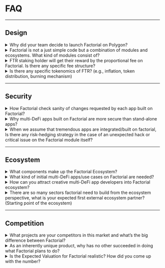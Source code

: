 # FAQ

---

## Design

<details>

<summary>Why did your team decide to launch Factorial on Polygon?</summary>

- 60% of DeFi TVL stays in Ethereum Network, but more than 90% locked in EVM compatible blockchains. Factorial platform works best within the environment where lots of DeFi protocols exist to connect with, so it was our timely decision to build as set of EVM compatible contracts.

- Moreover, majority of retail users are more active on L2, especially on Polygon. Therefore, our team decided to launch Factorial on Polygon first, and then expand to other L2, EVM chains and Ethereum Network.

- In far future, we believe this status will change over time. More DeFi activities will be diversified to other ecosystem outside EVM world, and we will slowly prepare for expansion of our service outside EVM world.

</details>

<details>

<summary>Factorial is not a just simple code but a combination of modules and ecosystems. What kind of modules consist of?</summary>

| Valuation Module : Connects oracle services to calculate value of any DeFi positions in Factorial | Liquidation Module : Manages liquidation process requested by apps built on Factorial |
| --- | --- |
| Asset Management Module : Interfacing users/apps for risk check of changes requested from apps/users | Connector Module : Relays requests of execution  at external DeFi protocols from apps |

</details>

<details>

<summary>FTR staking holder will get their reward by the proportional fee on Factorial. Is there any specific fee structure?</summary>

- FTR staker community will decide by governance how much of the fee accumulated from Factorial module interactions will be distributed to FTR stakers as protocol fee.

- Most importantly, services which create higher probability of larger amount of risk exposure to Factorial and its users will be the multiplier of protocol fee proportion.

</details>

<details>

<summary>Is there any specific tokenomics of FTR? (e.g., inflation, token distribution, burning mechanism)</summary>

- There are two categories of ecosystem participants:
    - Resource Providers
        - providing resources for the ecosystem, such as oracle services, liquidators, market makers, liquidity providers, app developers, insurers
        - they will receive incentives calculated from resource they provided for the ecosystem
    - Utility Consumers (Users)
        - end-users consuming utilities provided by resource providers
        - they will pay fee/tax related to their corresponding utilities they consumed
- FTR token stakers will have the governance rights to decide revenue distribution

</details>

---

## Security

<details>

<summary>How Factorial check sanity of changes requested by each app built on Factorial?</summary>

- In principle, any change occurring on assets owned by users should not result in significant financial damages. Asset Management module does sanity check on every request transaction from users/apps so that we can make sure it does not cause any significant loss to users.

- This is possible by utilizing Valuation module which is responsible for external data feeding and conservative asset valuation with configuration decided by governance. Exceptions of financial loss allowed are from slippages or liquidation costs, which are executed by Factorial modules.

</details>

<details>

<summary>Why multi-DeFi apps built on Factorial are more secure than stand-alone apps?</summary>
    
There are several reasons why apps built on Factorial are much safer than stand-alone apps:
    
- Rather than re-inventing wheels for widely duplicated financial functions for each stand-alone apps, developers can simply call functions provided by Factorial modules to significantly reduce the codebase
    - minimized codebase is much easier for auditors or community to audit.
    - less codebase means lower risk of bugs and backdoor codes.
    - app developers do not need significant funding to create an innovative DeFi.
  
- Infrastructure around newly developed DeFi can be shared by Factorial ecosystem
    - Infrastructure such as oracles, liquidators, lenders, auditors, potential users, and even frontend services can be shared from Factorial ecosystem, so that the app developers do not need to invest efforts to build those infrastructure.
    - Because an integrated ecosystem is stronger than scattered infrastructure by each stand-alone apps, Factorial will provide much deeper ecosystem to be used by apps.
  
- Single user interface through Factorial modules
    - Every communication with end-users is handled by Asset Management module in Factorial, which does not allow for newly developed apps on Factorial to phish or manipulate user’s messages.
    - Also, Asset Management module does sanity check for every transaction coming into Factorial to make sure the apps are not requesting something which might damage user’s asset significantly.
  
- Factorial is a public goods to be used and reviewed by many ecosystem participants
    - Because Factorial serves its functionalities to wide range of users including app developers and DeFi end users, it is also their needs to verify that the functions provided by Factorial are securely developed and operated. Hence, Factorial framework will be stronger over time with the growth of Factorial’s ecosystem which cannot be competed with stand-alone app’s infrastructure over long run.
     
- Factorial team is best suited for technologically&financially secure platform development
     - Our team has been accumulating teamwork capability for almost 5 years, with balanced talents from financial industry and blockchain engineering. We know how to design economically viable DeFi apps, and also know how to build secure apps for blockchain community. We have experience on how to grow community, partnerships and ecosystem for DeFi apps.

</details>

<details>

<summary>When we assume that tremendous apps are integrated/built on factorial, Is there any risk-hedging strategy in the case of an unexpected hack or critical issue on the Factorial module itself?</summary>
  
    - very strict and throughout testing and simulation process for internal development cycle.
    - slow and infrequent upgrade of modules to minimize risk exposure on changes of codes.
    - economically and structurally conservative approach to have various limits in the modules so that the amount of exploitation risk is capped even in the bug existing situation.
    - frequent audits by multiple auditors to minimize vulnerabilities within Factorial modules.
    - bug bounty alive for bug hunters to recognize and fix potential risk factors.

</details>

---

## Ecosystem

<details>

<summary>What components make up the Factorial Ecosystem?</summary>

- **Oracle Services** : connected with Valuation module to serve external on-chain/off-chain data for valuation of DeFi assets within Factorial.

- **Liquidators and Market Makers** : participates in liquidation process via Liquidation module to resolve financial situation and reduce risk.

- **App Developers** : represents new creative multi-DeFi applications to be deployed and served for DeFi users in Factorial ecosystem.

- **DeFi Users** : provides or consumes resources or services operated on Factorial and interact each other within the integrated ecosystem.

</details>

<details>

<summary>What kind of initial multi-DeFi apps/use cases on Factorial are needed?</summary>

- Team will build 3 multi-DeFi apps in-House:
    - Lending : becomes a bank to lend tokens not only to individuals but also to whitelisted apps built on Factorial.
    - DeFi Leverage : collateralizing user’s assets including DeFi positions to allow DeFi leveraging, borrowing tokens from Lending app.
    - Managed Fund : a passive investment tool for DeFi investors to allow restricted control of users’ aggregated fund by professional fund managers.

- Other than above, we expect more variety of multi-DeFi apps such as list below will attract users:
    - Margin Trading : margin trading without tokens by collateralizing DeFi positions
    - P2P OTC : allows any individual to easily create a financial contract each other by collateralizing their DeFi positions
    - Synthetic Assets : creating derivatives products such as option products utilizing Factorial’s given features
    - Automated Fund Management : automated trading service with pre-defined strategy for passive investment tools

</details>

<details>

<summary>How can you attract creative multi-DeFi app developers into Factorial ecosystem?</summary>

- Because app developing experience on Factorial will be similar to learning a new smart contract language, it is very important for us to educate developers so that they can fully understand how Factorial modules should be used to build apps on Factorial.

- Documents and Contents
    - We will provide very explanative documents to understand how to utilize Factorial modules to build different kinds of multi-DeFi applications.
    - We will frequently publish blog posts and video contents where developers can learn about Factorial modules and its use-cases.

- Frequent Events
    - There will be very frequent hackathons for potential app developers to incentivize research and experience on Factorial to grow our developer community.

- Study Courses
    - We will provide study courses to acquire necessary information about Factorial modules to allow students to have consistent motivation and acquire knowledge.

</details>

<details>

<summary>There are so many sectors factorial need to build from the ecosystem perspective, what is your expected first external ecosystem partner? (Starting point of the ecosystem)</summary>

- Initial B2B partnerships will be focused on oracle services and liquidators.

- For oracle service, Chainlink will be one of the main partnership, but we will have additional oracle service providers to diversify risk of oracle manipulation.

- For liquidators, there will be several partnerships with market makers to make sure multiple competition on liquidation auction process to minimize difference from fair value and liquidated value. B-Harvest will also participate in this process to make competition tighter.

</details>

---

## Competition

<details>

<summary>What projects are your competitors in this market and what’s the big difference between Factorial?</summary>

- Multi-DeFi platform such as Instadapp is the only competitor of Factorial with similar purpose. But its platform does not provide fully modular functionalities for building new DeFi apps, but simply connecting multiple DeFi protocols to automate asset management. However, Factorial’s vision allows multi-DeFi developers to build their own creative logic utilizing Factorial modules, significantly reduce overhead to re-inventing wheels for core financial functionalities and infrastructure building. Therefore the vision and depth of modularity and functionality of each platform is very different.

- Multi-DeFi apps such as Alpha Homora, Yearn Finance, 1Inch Exchange are competitors for the apps built on Factorial. Those apps will compete with existing services by sharing modules and ecosystem provided by Factorial to create stronger and more secure infrastructure than stand-alone applications.

</details>

<details>

<summary>As an inherently unique product, why has no other succeeded in doing what Factorial plans to do?</summary>

- In traditional finance, when we trade stocks, we don’t directly interface with exchanges. We interface with brokers who connect multiple exchanges and financial products around the world to provide convenient one-stop gateway.

- But in DeFi, the phase of the industry is in early days, and most builders are focusing more on building stand-alone applications(more like “infrastructure” in tradFi) than seamless gateway for convenient user experience.

- However, this gateway should not be operated in a centralized way because it will destroy the strength of DeFi primitive, trustless and transparency. And it is not easy for builders to design such platform to trustlessly connect with various DeFi and provide modules for creating new interconnected utilities.

- After significant growth in DeFi since summer 2020, it is the right time for us to provide such platform to greatly enhance user’s convenience and utility to accelerate again the mass adoption of DeFi.

</details>

<details>

<summary>Is the Expected Valuation for Factorial realistic? How did you come up with the number?</summary>

- Current total DeFi TVL is about $50B. We believe that when Factorial is successful, a lot of popular multi-DeFi apps will be built and operated on Factorial platform. Even though Factorial apps are not directly possessing assets, it is the Factorial ecosystem which possess interfaces with end-users, hence value accrual for such user-base and TVL is stronger on platform side than each products utilized from platform.

- Because Factorial ecosystem will acquire end-users, the potential valuation of Factorial is much larger than many existing stand-alone DeFi protocols combined.

- However, because Factorial is challenging the new norms for DeFi ecosystem, the valuation is heavily discounted to only 0.2% of total DeFi TVL, $100M.

</details>
